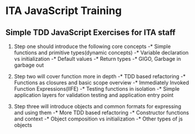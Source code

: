 # ITA JavaScript Training

## Simple TDD JavaScript Exercises for ITA staff

1. Step one should introduce the following core concepts
-* Simple functions and primitive types(dynamic concepts)
-* Variable declaration vs initialization 
-* Default values
-* Return types
-* GIGO, Garbage in garbage out
    
2. Step two will cover function more in depth
-* TDD based refactoring
-* Functions as closures and basic scope overview
-* Immediately Invoked Function Expressions(IIFE)
-* Testing functions in isolation
-* Simple application layers for validation testing and application entry point

3. Step three will introduce objects and common formats for expressing and using them
-* More TDD based refactoring
-* Constructor functions and context
-* Object composition vs initialization
-* Other types of js objects